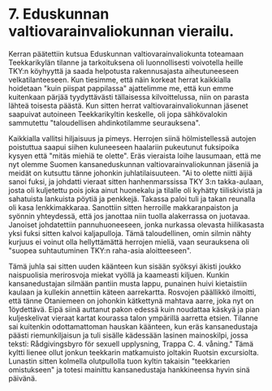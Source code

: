 


    
# 7. Eduskunnan valtiovarainvaliokunnan vierailu.

Kerran päätettiin kutsua Eduskunnan valtiovarainvaliokunta toteamaan Teekkarikylän tilanne ja tarkoituksena oli 
luonnollisesti voivotella heille TKY:n köyhyyttä ja saada helpotusta rakennusajasta aiheutuneeseen velkatilanteeseen. Kun 
tiesimme, että näin korkeat herrat kaikkialla hoidetaan "kuin piispat pappilassa" ajattelimme me, että kun emme kuitenkaan 
pärjää tyydyttävästi tällaisessa kilvoittelussa, niin on parasta lähteä toisesta päästä. Kun sitten herrat 
valtiovarainvaliokunnan jäsenet saapuivat autoineen Teekkarikyltin keskelle, oli jopa sähkövalokin sammutettu 
"taloudellisen ahdinkotilamme seurauksena". 

Kaikkialla vallitsi hiljaisuus ja pimeys. Herrojen siinä hölmistellessä autojen poistuttua saapui siihen kuluneeseen haalariin 
pukeutunut fuksipoika kysyen että "mitäs miehiä te olette". Eräs vieraista loihe lausumaan, että me nyt olemme Suomen 
kansaneduskunnan valtiovarainvaliokunnan jäseniä ja meidät on kutsuttu tänne johonkin juhlatilaisuuteen. "Ai to olette 
niitti äijiä sanoi fuksi, ja johdatti vieraat sitten hanhenmarssissa TKY 3:n takka-aulaan, josta oli kuljetettu pois joka ainut 
huonekalu ja tilalle oli kyhätty tiiliskivistä ja sahatuista lankuista pöytiä ja penkkejä. Takassa paloi tuli ja takan reunalla oli 
kasa lenkkimakkaraa. Sanottiin sitten herroille makkaranpaiston ja syönnin yhteydessä, että jos janottaa niin tuolla 
alakerrassa on juotavaa. Janoiset johdatettiin pannuhuoneeseen, jonka nurkassa olevasta hiilikasasta yksi fuksi sitten kalvoi 
kaljapulloja. Tämä taloudellinen, omin silmin nähty kurjuus ei voinut olla hellyttämättä herrojen mieliä, vaan seurauksena 
oli "suopea suhtautuminen TKY:n raha-asia aloitteeseen".

Tämä juhla sai sitten uuden käänteen kun sisään syöksyi äkisti joukko naispuolisia merirosvoja miekat vyöllä ja kaameasti 
kiljuen. Kunkin kansanedustajan silmään pantiin musta lappu, punainen huivi kietaistiin kaulaan ja kullekin annettiin 
käteen aarrekartta. Rosvojen päällikkö ilmoitti, että tänne Otaniemeen on johonkin kätkettynä mahtava aarre, joka nyt on 
1öydettävä. Eipä siinä auttanut pakon edessä kuin noudattaa käskyä ja pian kuljeskelivat vieraat kartat kourassa talon 
ympärillä aarretta etsien. Tilanne sai kuitenkin odottamattoman hauskan käänteen, kun eräs kansanedustaja päästi 
riemunkiljaisun ja tuli sisälle kädessään lasinen mainoskilpi, jossa teksti: Rådgivingsbyro för sexuell upplysning, Trappa C. 
4. våning." Tämä kyltti lienee ollut jonkun teekkarin matkamuisto joltakin Ruotsin excursiolta. Lunastin sitten kolmella 
olutpullolla tuon kyltin takaisin "teekkarien omistukseen" ja totesi mainittu kansanedustaja hankkineensa hyvin sinä 
päivänä.
